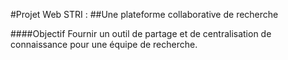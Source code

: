 #Projet Web STRI :
##Une plateforme collaborative de recherche

####Objectif
Fournir un outil de partage et de centralisation de connaissance pour une équipe de recherche.
